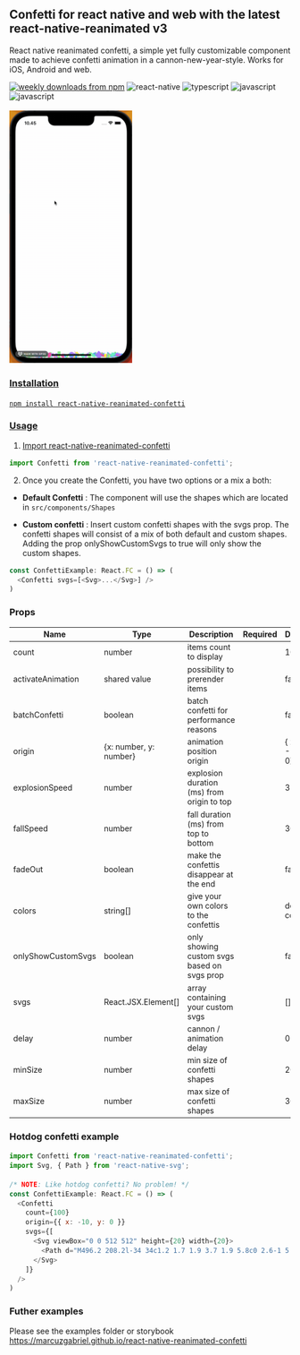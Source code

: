 <h2 align="left">Confetti for react native and web with the latest react-native-reanimated v3</h2>

React native reanimated confetti, a simple yet fully customizable component made to achieve confetti animation in a cannon-new-year-style. Works for iOS, Android and web.

<div style="flex-direction: row">
<a href="https://www.npmjs.com/package/react-native-reanimated-confetti">
  <img alt="weekly downloads from npm" src="https://img.shields.io/npm/dw/react-native-reanimated-confetti"></a>
  <img alt="react-native" src="https://img.shields.io/badge/React_Native-20232A?style=flat-square&logo=react&logoColor=61DAFB"></a>
  <img alt="typescript" src="https://img.shields.io/badge/TypeScript-007ACC?style=flat-square&logo=typescript&logoColor=white"></a>
  <img alt="javascript" src="https://img.shields.io/badge/JavaScript-323330?style=flat-square&logo=javascript&logoColor=F7DF1E"></a>
  <img alt="javascript" src="https://img.shields.io/badge/storybook-FF4785?style=flat-square&logo=storybook&logoColor=white"></a>
<a href="#badge">
</div>
<br>
<img width="220px" src="https://github.com/marcuzgabriel/react-native-reanimated-confetti/blob/main/packages/storybook/gifs/confetti.gif" />

### Installation

`npm install react-native-reanimated-confetti`

### Usage

1. Import react-native-reanimated-confetti

```javascript
import Confetti from 'react-native-reanimated-confetti';
```

2. Once you create the Confetti, you have two options or a mix a both:

- **Default Confetti** : The component will use the shapes which are located in `src/components/Shapes`

- **Custom confetti** : Insert custom confetti shapes with the svgs prop. The confetti shapes will consist of a mix of both default and custom shapes. Adding the prop onlyShowCustomSvgs to true will only show the custom shapes.

```js
const ConfettiExample: React.FC = () => (
  <Confetti svgs=[<Svg>...</Svg>] />
)
```

### Props

| Name               | Type                   | Description                                 | Required | Default         |
| ------------------ | ---------------------- | ------------------------------------------- | -------- | --------------- |
| count              | number                 | items count to display                      |          | 100             |
| activateAnimation  | shared value           | possibility to prerender items              |          | false           |
| batchConfetti      | boolean                | batch confetti for performance reasons      |          | false           |
| origin             | {x: number, y: number} | animation position origin                   |          | { x: -10, y: 0} |
| explosionSpeed     | number                 | explosion duration (ms) from origin to top  |          | 350             |
| fallSpeed          | number                 | fall duration (ms) from top to bottom       |          | 3000            |
| fadeOut            | boolean                | make the confettis disappear at the end     |          | false           |
| colors             | string[]               | give your own colors to the confettis       |          | default colors  |
| onlyShowCustomSvgs | boolean                | only showing custom svgs based on svgs prop |          | false           |
| svgs               | React.JSX.Element[]    | array containing your custom svgs           |          | []              |
| delay              | number                 | cannon / animation delay                    |          | 0               |
| minSize            | number                 | min size of confetti shapes                 |          | 20              |
| maxSize            | number                 | max size of confetti shapes                 |          | 30              |

### Hotdog confetti example

```js
import Confetti from 'react-native-reanimated-confetti';
import Svg, { Path } from 'react-native-svg';

/* NOTE: Like hotdog confetti? No problem! */
const ConfettiExample: React.FC = () => (
  <Confetti
    count={100}
    origin={{ x: -10, y: 0 }}
    svgs={[
      <Svg viewBox="0 0 512 512" height={20} width={20}>
        <Path d="M496.2 208.2l-34 34c1.2 1.7 1.9 3.7 1.9 5.8c0 2.6-1 5.2-2.9 7L255 461.1c-1.9 1.9-4.4 2.9-7 2.9c-2.1 0-4.1-.7-5.8-1.9l-34 34c10.7 10.2 25 15.8 39.8 15.8c15.4 0 30.1-6.1 41-17L495 289c10.9-10.9 17-25.6 17-41c0-14.8-5.7-29.1-15.8-39.8zM15.8 303.8l34-34c-1.2-1.7-1.9-3.7-1.9-5.8c0-2.6 1-5.2 2.9-7L17 223 50.9 257 257 50.9c1.9-1.9 4.4-2.9 7-2.9c2.1 0 4.1 .7 5.8 1.9l34-34C293.1 5.7 278.8 0 264 0c-15.4 0-30.1 6.1-41 17L17 223C6.1 233.9 0 248.6 0 264c0 14.8 5.7 29.1 15.8 39.8zM447.6 143.6l-304 304c-21.9 21.9-57.3 21.9-79.2 0s-21.9-57.3 0-79.2l304-304c21.9-21.9 57.3-21.9 79.2 0s21.9 57.3 0 79.2zm33.9 33.9c40.6-40.6 40.6-106.5 0-147.1s-106.5-40.6-147.1 0l-304 304c-40.6 40.6-40.6 106.5 0 147.1s106.5 40.6 147.1 0l304-304zm-70.2-38.2c6.2-6.2 6.2-16.4 0-22.6s-16.4-6.2-22.6 0c-7 7-12.5 10.8-17 13.1c-4.5 2.3-8.5 3.4-13.6 4.7l-1.5 .4c-4.7 1.2-10.9 2.7-17.3 5.6c-7.4 3.4-14.8 8.4-22.7 16.3c-16.2 16.2-20.5 30.7-24 42.7l0 .1c-3.1 10.6-5.5 18.8-16 29.2c-5.5 5.5-9.5 7.8-12.4 9.1c-3 1.3-5.8 1.7-10.6 2.4l-.4 .1c-4.6 .6-10.9 1.6-18 4.5c-7.4 3.1-14.8 8.1-22.6 15.9c-16.2 16.2-20.5 30.7-24 42.7l0 .1c-3.1 10.6-5.5 18.8-16 29.2c-5.5 5.5-9.7 8.1-13.3 9.8c-3.6 1.6-6.9 2.5-12 3.7l-1.2 .3c-5.6 1.4-12.6 3.2-20.4 7.3c-7.9 4-16 9.9-25 18.9c-6.2 6.2-6.2 16.4 0 22.6s16.4 6.2 22.6 0c7-7 12.5-10.8 17-13.1c4.5-2.3 8.5-3.4 13.6-4.7l1.5-.4 0 0c4.7-1.2 10.9-2.7 17.3-5.6c7.4-3.4 14.8-8.4 22.7-16.3c16.2-16.2 20.5-30.7 24-42.7l0-.1c3.1-10.6 5.5-18.8 16-29.2c5.5-5.5 9.5-7.8 12.4-9.1c3-1.3 5.8-1.7 10.6-2.4l.4-.1c4.6-.6 10.9-1.6 18-4.5c7.4-3.1 14.8-8.1 22.6-15.9c16.2-16.2 20.5-30.7 24-42.7l0-.1c3.1-10.6 5.5-18.8 16-29.2c5.5-5.5 9.7-8.1 13.3-9.8c3.6-1.6 6.9-2.5 12-3.7l1.2-.3c5.6-1.4 12.6-3.2 20.4-7.3c7.9-4 16-9.9 25-18.9z"/>
      </Svg>
    ]}
  />
)
```

### Futher examples

Please see the examples folder or storybook https://marcuzgabriel.github.io/react-native-reanimated-confetti
